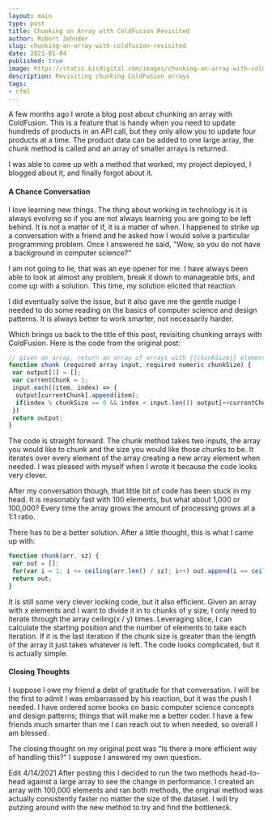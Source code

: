 ```yaml
---
layout: main
type: post
title: Chunking an Array with ColdFusion Revisited
author: Robert Zehnder
slug: chunking-an-array-with-coldfusion-revisited
date: 2021-01-04
published: true
image: https://static.kisdigital.com/images/chunking-an-array-with-coldfusion-revisited/00_cover.jpeg
description: Revisiting chunking ColdFusion arrays
tags:
- cfml
---
```

A few months ago I wrote a blog post about chunking an array with ColdFusion. This is a feature that is handy when you need to update hundreds of products in an API call, but they only allow you to update four products at a time. The product data can be added to one large array, the chunk method is called and an array of smaller arrays is returned.

I was able to come up with a method that worked, my project deployed, I blogged about it, and finally forgot about it.

#### A Chance Conversation

I love learning new things. The thing about working in technology is it is always evolving so if you are not always learning you are going to be left behind. It is not a matter of if, it is a matter of when. I happened to strike up a conversation with a friend and he asked how I would solve a particular programming problem. Once I answered he said, "Wow, so you do not have a background in computer science?"

I am not going to lie, that was an eye opener for me. I have always been able to look at almost any problem, break it down to manageable bits, and come up with a solution. This time, my solution elicited that reaction.

I did eventually solve the issue, but it also gave me the gentle nudge I needed to do some reading on the basics of computer science and design patterns. It is always better to work smarter, not necessarily harder.

Which brings us back to the title of this post, revisiting chunking arrays with ColdFusion. Here is the code from the original post:

``` javascript
// given an array, return an array of arrays with {{chunkSize}} elements
function chunk (required array input, required numeric chunkSize) {
 var output[1] = [];
 var currentChunk = 1;
 input.each((item, index) => {
  output[currentChunk].append(item);
  if(index % chunkSize == 0 && index < input.len()) output[++currentChunk] = [];
 })
 return output;
}
```

The code is straight forward. The chunk method takes two inputs, the array you would like to chunk and the size you would like those chunks to be. It iterates over every element of the array creating a new array element when needed. I was pleased with myself when I wrote it because the code looks very clever.

After my conversation though, that little bit of code has been stuck in my head. It is reasonably fast with 100 elements, but what about 1,000 or 100,000? Every time the array grows the amount of processing grows at a 1:1 ratio.

There has to be a better solution. After a little thought, this is what I came up with:

``` javascript
function chunk(arr, sz) {
 var out = [];
 for(var i = 1; i <= ceiling(arr.len() / sz); i++) out.append(i == ceiling(arr.len() / sz) ? arr.slice(1 + (i - 1) * sz, arr.len() - ((i - 1) * sz)) : arr.slice(1 + (i - 1) * sz, sz));
 return out;
}
```

It is still some very clever looking code, but it also efficient. Given an array with x elements and I want to divide it in to chunks of y size, I only need to iterate through the array ceiling(x / y) times. Leveraging slice, I can calculate the starting position and the number of elements to take each iteration. If it is the last iteration if the chunk size is greater than the length of the array it just takes whatever is left. The code looks complicated, but it is actually simple.

#### Closing Thoughts

I suppose I owe my friend a debt of gratitude for that conversation. I will be the first to admit I was embarrassed by his reaction, but it was the push I needed. I have ordered some books on basic computer science concepts and design patterns; things that will make me a better coder. I have a few friends much smarter than me I can reach out to when needed, so overall I am blessed.

The closing thought on my original post was "Is there a more efficient way of handling this?" I suppose I answered my own question.

Edit 4/14/2021
After posting this I decided to run the two methods head-to-head against a large array to see the change in performance. I created an array with 100,000 elements and ran both methods, the original method was actually consistently faster no matter the size of the dataset. I will try putzing around with the new method to try and find the bottleneck.
